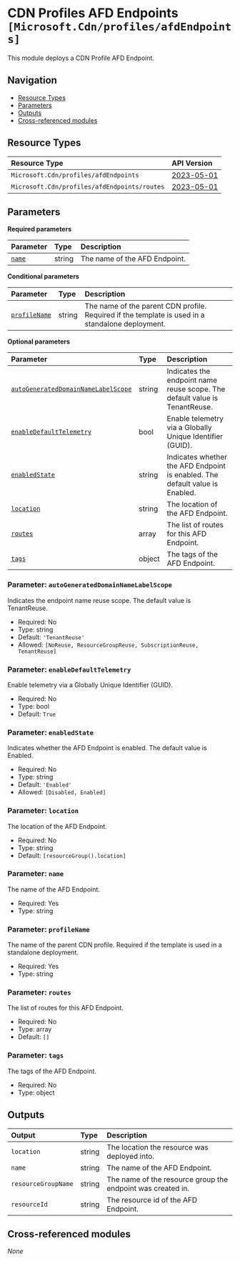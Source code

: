 # CDN Profiles AFD Endpoints `[Microsoft.Cdn/profiles/afdEndpoints]`

This module deploys a CDN Profile AFD Endpoint.

## Navigation

- [Resource Types](#Resource-Types)
- [Parameters](#Parameters)
- [Outputs](#Outputs)
- [Cross-referenced modules](#Cross-referenced-modules)

## Resource Types

| Resource Type | API Version |
| :-- | :-- |
| `Microsoft.Cdn/profiles/afdEndpoints` | [2023-05-01](https://learn.microsoft.com/en-us/azure/templates/Microsoft.Cdn/profiles/afdEndpoints) |
| `Microsoft.Cdn/profiles/afdEndpoints/routes` | [2023-05-01](https://learn.microsoft.com/en-us/azure/templates/Microsoft.Cdn/profiles/afdEndpoints/routes) |

## Parameters

**Required parameters**

| Parameter | Type | Description |
| :-- | :-- | :-- |
| [`name`](#parameter-name) | string | The name of the AFD Endpoint. |

**Conditional parameters**

| Parameter | Type | Description |
| :-- | :-- | :-- |
| [`profileName`](#parameter-profilename) | string | The name of the parent CDN profile. Required if the template is used in a standalone deployment. |

**Optional parameters**

| Parameter | Type | Description |
| :-- | :-- | :-- |
| [`autoGeneratedDomainNameLabelScope`](#parameter-autogenerateddomainnamelabelscope) | string | Indicates the endpoint name reuse scope. The default value is TenantReuse. |
| [`enableDefaultTelemetry`](#parameter-enabledefaulttelemetry) | bool | Enable telemetry via a Globally Unique Identifier (GUID). |
| [`enabledState`](#parameter-enabledstate) | string | Indicates whether the AFD Endpoint is enabled. The default value is Enabled. |
| [`location`](#parameter-location) | string | The location of the AFD Endpoint. |
| [`routes`](#parameter-routes) | array | The list of routes for this AFD Endpoint. |
| [`tags`](#parameter-tags) | object | The tags of the AFD Endpoint. |

### Parameter: `autoGeneratedDomainNameLabelScope`

Indicates the endpoint name reuse scope. The default value is TenantReuse.
- Required: No
- Type: string
- Default: `'TenantReuse'`
- Allowed: `[NoReuse, ResourceGroupReuse, SubscriptionReuse, TenantReuse]`

### Parameter: `enableDefaultTelemetry`

Enable telemetry via a Globally Unique Identifier (GUID).
- Required: No
- Type: bool
- Default: `True`

### Parameter: `enabledState`

Indicates whether the AFD Endpoint is enabled. The default value is Enabled.
- Required: No
- Type: string
- Default: `'Enabled'`
- Allowed: `[Disabled, Enabled]`

### Parameter: `location`

The location of the AFD Endpoint.
- Required: No
- Type: string
- Default: `[resourceGroup().location]`

### Parameter: `name`

The name of the AFD Endpoint.
- Required: Yes
- Type: string

### Parameter: `profileName`

The name of the parent CDN profile. Required if the template is used in a standalone deployment.
- Required: Yes
- Type: string

### Parameter: `routes`

The list of routes for this AFD Endpoint.
- Required: No
- Type: array
- Default: `[]`

### Parameter: `tags`

The tags of the AFD Endpoint.
- Required: No
- Type: object


## Outputs

| Output | Type | Description |
| :-- | :-- | :-- |
| `location` | string | The location the resource was deployed into. |
| `name` | string | The name of the AFD Endpoint. |
| `resourceGroupName` | string | The name of the resource group the endpoint was created in. |
| `resourceId` | string | The resource id of the AFD Endpoint. |

## Cross-referenced modules

_None_
